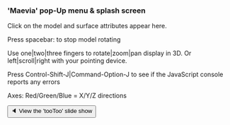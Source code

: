 ### 'Maevia' pop-Up menu & splash screen

Click on the model and surface attributes appear here.

Press spacebar: to stop model rotating

Use one|two|three fingers to rotate|zoom|pan display in 3D.
Or left|scroll|right with your pointing device.

Press Control-Shift-J|Command-Option-J to see if the JavaScript console reports any errors

Axes: Red/Green/Blue = X/Y/Z directions

<button onclick="navDragMove.style+='width:60%;left:30%;';divDragMoveContent.style+='height:500px;';divDragMoveContent.innerHTML='<iframe id=ifr frameBorder=10 src=https://pushme-pullyou.github.io/tootoo14/js-14-04/slideshow.html style=height:300px;width:100%; ></iframe>';" >&#x1f508; View the 'tooToo' slide show</button>